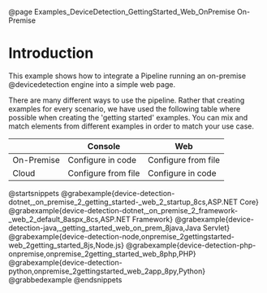 @page Examples_DeviceDetection_GettingStarted_Web_OnPremise On-Premise

# Introduction

This example shows how to integrate a Pipeline running an on-premise @devicedetection engine 
into a simple web page.

There are many different ways to use the pipeline. Rather that creating examples for every scenario, 
we have used the following table where possible when creating the 'getting started' examples. 
You can mix and match elements from different examples in order to match your use case.

|            | Console             | Web                 |
|------------|---------------------|---------------------|
| On-Premise | Configure in code   | Configure from file |
| Cloud      | Configure from file | Configure in code   |

@startsnippets
@grabexample{device-detection-dotnet,_on_premise_2_getting_started-_web_2_startup_8cs,ASP.NET Core}
@grabexample{device-detection-dotnet,_on_premise_2_framework-_web_2_default_8aspx_8cs,ASP.NET Framework}
@grabexample{device-detection-java,_getting_started_web_on_prem_8java,Java Servlet}
@grabexample{device-detection-node,onpremise_2gettingstarted-web_2getting_started_8js,Node.js}
@grabexample{device-detection-php-onpremise,onpremise_2getting_started_web_8php,PHP}
@grabexample{device-detection-python,onpremise_2gettingstarted_web_2app_8py,Python}
@grabbedexample
@endsnippets